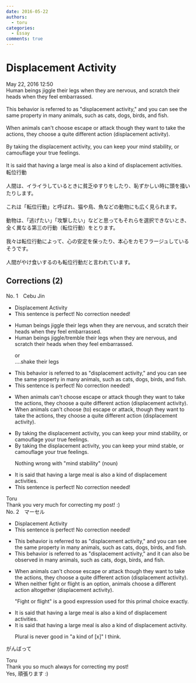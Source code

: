 ```yaml
---
date: 2016-05-22
authors:
  - toru
categories:
  - Essay
comments: true
---
```


# Displacement Activity
<div class="date">May 22, 2016 12:50</div>
<div id="post"><div id="body_show_ori">
Human beings jiggle their legs when they are nervous, and scratch their heads when they feel embarrassed.<br/><br/>This behavior is referred to as "displacement activity," and you can see the same property in many animals, such as cats, dogs, birds, and fish.<br/><br/>When animals can't choose escape or attack though they want to take the actions, they choose a quite different action (displacement activity).<br/><br/>By taking the displacement activity, you can keep your mind stability, or camouflage your true feelings.<br/><br/>It is said that having a large meal is also a kind of displacement activities.
</div></div>

<!-- more -->

<div id="post_ja"><div id="body_show_mo">
転位行動<br/><br/>人間は、イライラしているときに貧乏ゆすりをしたり、恥ずかしい時に頭を掻いたりします。<br/><br/>これは「転位行動」と呼ばれ、猫や鳥、魚などの動物にも広く見られます。<br/><br/>動物は、「逃げたい」「攻撃したい」などと思ってもそれらを選択できないとき、全く異なる第三の行動（転位行動）をとります。<br/><br/>我々は転位行動によって、心の安定を保ったり、本心をカモフラージュしているそうです。<br/><br/>人間がやけ食いするのも転位行動だと言われています。
</div></div>

## Corrections (2)
<div id="block"><div class="first_name"> No. 1　<span class="just_name">Cebu Jin</span></div><div id="block2">
<ul class="correction_field">
<li class="incorrect">Displacement Activity</li>
<li class="corrected perfect">This sentence is perfect! No correction needed!</li>
</ul>
<ul class="correction_field">
<li class="incorrect">Human beings jiggle their legs when they are nervous, and scratch their heads when they feel embarrassed.</li>
<li class="corrected correct">
Human beings <span class="f_blue">jiggle/tremble</span> their legs when they are nervous, and scratch their heads when they feel embarrassed.
<p class="correction_comment">or<br/>....shake their legs</p>
</li>
</ul>
<ul class="correction_field">
<li class="incorrect">This behavior is referred to as "displacement activity," and you can see the same property in many animals, such as cats, dogs, birds, and fish.</li>
<li class="corrected perfect">This sentence is perfect! No correction needed!</li>
</ul>
<ul class="correction_field">
<li class="incorrect">When animals can't choose escape or attack though they want to take the actions, they choose a quite different action (displacement activity).</li>
<li class="corrected correct">
When animals can't choose <span class="f_blue">(to)</span><span class="f_red"> </span>escape or attack<span class="f_red">, </span>though they want to take the actions, they choose a quite different action (displacement activity).
</li>
</ul>
<ul class="correction_field">
<li class="incorrect">By taking the displacement activity, you can keep your mind stability, or camouflage your true feelings.</li>
<li class="corrected correct">
By taking the displacement activity, you can keep your mind stab<span class="f_red">le</span>, or camouflage your true feelings.
<p class="correction_comment">Nothing wrong with "mind stability" (noun)</p>
</li>
</ul>
<ul class="correction_field">
<li class="incorrect">It is said that having a large meal is also a kind of displacement activities.</li>
<li class="corrected perfect">This sentence is perfect! No correction needed!</li>
</ul>
</div><div class="name"><span class="just_name">Toru</span><br>
Thank you very much for correcting my post! :)
</div>
</div>
<div id="block"><div class="first_name"> No. 2　<span class="just_name">マーセル</span></div><div id="block2">
<ul class="correction_field">
<li class="incorrect">Displacement Activity</li>
<li class="corrected perfect">This sentence is perfect! No correction needed!</li>
</ul>
<ul class="correction_field">
<li class="incorrect">This behavior is referred to as "displacement activity," and you can see the same property in many animals, such as cats, dogs, birds, and fish.</li>
<li class="corrected correct">
This behavior is referred to as "displacement activity," and <span class="f_blue">it can also be observed </span>in many animals, such as cats, dogs, birds, and fish.
</li>
</ul>
<ul class="correction_field">
<li class="incorrect">When animals can't choose escape or attack though they want to take the actions, they choose a quite different action (displacement activity).</li>
<li class="corrected correct">
<span class="f_blue">When neither fight or flight is an option</span>, <span class="f_blue">animals</span> choose a different action <span class="f_blue">altogether </span>(displacement activity).
<p class="correction_comment">"Fight or flight" is a good expression used for this primal choice exactly.</p>
</li>
</ul>
<ul class="correction_field">
<li class="incorrect">It is said that having a large meal is also a kind of displacement activities.</li>
<li class="corrected correct">
It is said that having a large meal is also a kind of displacement <span class="f_blue">activity</span>.
<p class="correction_comment">Plural is never good in "a kind of [x]" I think.</p>
</li>
</ul>
<p class="comment_small">
 がんばって
</p>

</div><div class="name"><span class="just_name">Toru</span><br>
Thank you so much always for correcting my post!<br/>Yes, 頑張ります :)
</div>
</div>
